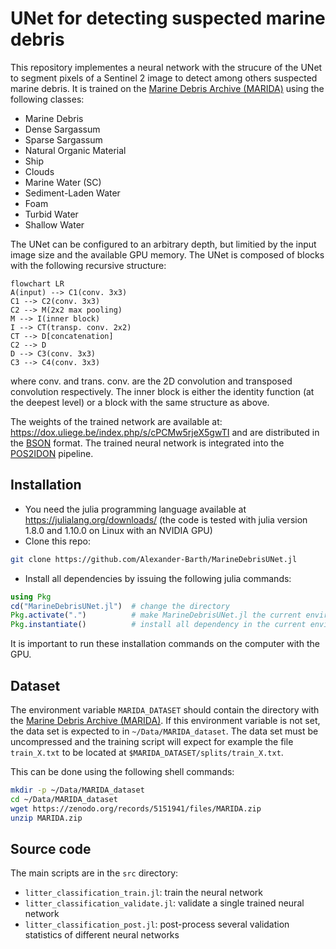 # UNet for detecting suspected marine debris

This repository implementes a neural network with the strucure of the UNet to segment pixels of a Sentinel 2 image to detect among others suspected marine debris. 
It is trained on the [Marine Debris Archive (MARIDA)](https://zenodo.org/records/5151941#.YfFZ_PXP30o)
using the following classes:

 * Marine Debris
 * Dense Sargassum
 * Sparse Sargassum
 * Natural Organic Material
 * Ship
 * Clouds
 * Marine Water (SC)
 * Sediment-Laden Water
 * Foam
 * Turbid Water
 * Shallow Water

The UNet can be configured to an arbitrary depth, but limitied by the input image size and the available GPU memory.
The UNet is composed of blocks with the following recursive structure:

```mermaid
flowchart LR
A(input) --> C1(conv. 3x3)
C1 --> C2(conv. 3x3)
C2 --> M(2x2 max pooling)
M --> I(inner block)
I --> CT(transp. conv. 2x2)
CT --> D[concatenation]
C2 --> D
D --> C3(conv. 3x3)
C3 --> C4(conv. 3x3)
```

where conv. and trans. conv. are the 2D convolution and transposed convolution respectively.
The inner block is either the identity function (at the deepest level) or a block with the same structure as above.


The weights of the trained network are available at: https://dox.uliege.be/index.php/s/cPCMw5rjeX5gwTI and are distributed in the [BSON](https://en.wikipedia.org/wiki/BSON) format.
The trained neural network is integrated into the [POS2IDON](https://github.com/AIRCentre/POS2IDON) pipeline.


## Installation

* You need the julia programming language available at https://julialang.org/downloads/ (the code is tested with julia version 1.8.0 and 1.10.0 on Linux with an NVIDIA GPU)
* Clone this repo:

```bash
git clone https://github.com/Alexander-Barth/MarineDebrisUNet.jl
```

* Install all dependencies by issuing the following julia commands:

```julia
using Pkg
cd("MarineDebrisUNet.jl")  # change the directory
Pkg.activate(".")          # make MarineDebrisUNet.jl the current environement
Pkg.instantiate()          # install all dependency in the current environement
```

It is important to run these installation commands on the computer with the GPU.

## Dataset


The environment variable `MARIDA_DATASET` should contain the directory with the
[Marine Debris Archive (MARIDA)](https://zenodo.org/records/5151941#.YfFZ_PXP30o).
If this environment variable is not set, the data set is expected to in `~/Data/MARIDA_dataset`.
The data set must be uncompressed and the training script will expect for example the file `train_X.txt` to be located at
`$MARIDA_DATASET/splits/train_X.txt`.

This can be done using the following shell commands:

```bash
mkdir -p ~/Data/MARIDA_dataset
cd ~/Data/MARIDA_dataset
wget https://zenodo.org/records/5151941/files/MARIDA.zip
unzip MARIDA.zip
```

## Source code

The main scripts are in the `src` directory:

* `litter_classification_train.jl`: train the neural network
* `litter_classification_validate.jl`: validate a single trained neural network
* `litter_classification_post.jl`: post-process several validation statistics of different neural networks
